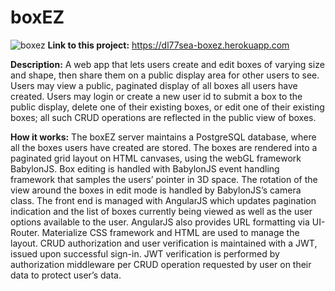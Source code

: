 # boxEZ
![boxez](https://user-images.githubusercontent.com/26106817/33115723-ea32b464-cf16-11e7-985b-cf8ff94335e2.jpg)
**Link to this project:** https://dl77sea-boxez.herokuapp.com

**Description:** A web app that lets users create and edit boxes of varying size and shape, then share them on a public display area for other users to see. Users may view a public, paginated display of all boxes all users have created. Users may login or create a new user id to submit a box to the public display, delete one of their existing boxes, or edit one of their existing boxes; all such CRUD operations are reflected in the public view of boxes.

**How it works:** The boxEZ server maintains a PostgreSQL database, where all the boxes users have created are stored. The boxes are rendered into a paginated grid layout on HTML canvases, using the webGL framework BabylonJS. Box editing is handled with BabylonJS event handling framework that samples the users’ pointer in 3D space. The rotation of the view around the boxes in edit mode is handled by BabylonJS’s camera class. The front end is managed with AngularJS which updates pagination indication and the list of boxes currently being viewed as well as the user options available to the user. AngularJS also provides URL formatting via UI-Router. Materialize CSS framework and HTML are used to manage the layout. CRUD authorization and user verification is maintained with a JWT, issued upon successful sign-in. JWT verification is performed by authorization middleware per CRUD operation requested by user on their data to protect user’s data.
